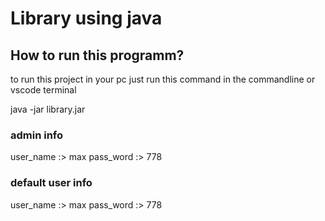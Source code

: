 # Library  using java

## How to run this programm?
to run this project in your pc just run this command in the commandline or 
vscode terminal

java -jar library.jar


### admin info
 user_name :> max
 pass_word :> 778

### default user info
 user_name :> max
 pass_word :> 778
